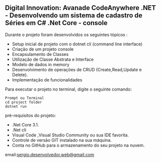 <h2>Digital Innovation: Avanade CodeAnywhere .NET  - Desenvolvendo um sistema de cadastro de Séries em C# .Net Core - console</h2>

Durante o projeto foram desenvolvidos os seguintes tópicos :

* Setup inicial de projeto com o dotnet cli (command line interface) 
* Criação de um projeto console
* Encapsulamento de Classes
* Utilização de Classe Abstrata e Interface
* Modelo de dados in memory
* Desenvolvimento de operações de CRUD (Create,Read,Update e Delete).
* Implementação de funcionalidades 

Para executar o projeto no terminal, digite o seguinte comando:

```
Prompt ou Terminal
cd project folder 
dotnet run 
```
 pré-requisitos do projeto:

* .Net Core 3.1.
* .Net cli
* Visual Code ,Visual Studio Community ou sua IDE favorita.
* Controle de versão GIT instalado na sua máquina.
* Conta no GitHub para o armazenamento do seu projeto na nuvem.

email:sergio.desenvolvedor.web@gmail.com
